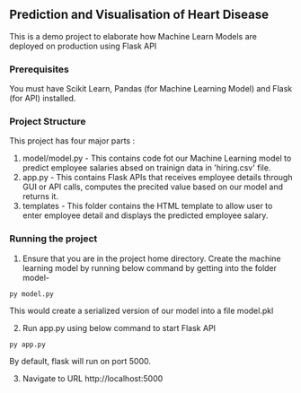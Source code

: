 ## Prediction and Visualisation of Heart Disease
This is a demo project to elaborate how Machine Learn Models are deployed on production using Flask API

### Prerequisites
You must have Scikit Learn, Pandas (for Machine Learning Model) and Flask (for API) installed.

### Project Structure
This project has four major parts :
1. model/model.py - This contains code fot our Machine Learning model to predict employee salaries absed on trainign data in 'hiring.csv' file.
2. app.py - This contains Flask APIs that receives employee details through GUI or API calls, computes the precited value based on our model and returns it.
4. templates - This folder contains the HTML template to allow user to enter employee detail and displays the predicted employee salary.

### Running the project
1. Ensure that you are in the project home directory. Create the machine learning model by running below command by getting into the folder model-
```
py model.py
```
This would create a serialized version of our model into a file model.pkl

2. Run app.py using below command to start Flask API
```
py app.py
```
By default, flask will run on port 5000.

3. Navigate to URL http://localhost:5000
